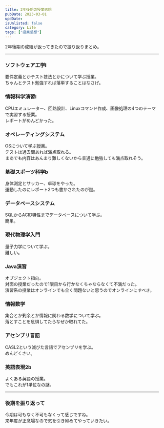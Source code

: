 ```yaml
---
title: 2年後期の授業感想
pubDate: 2023-03-01
updDate: 
isUnlisted: false
category: Life
tags: ["授業感想"]
---
```


2年後期の成績が返ってきたので振り返りまとめ。  

---

### ソフトウェア工学Ⅰ

要件定義とかテスト技法とかについて学ぶ授業。  
ちゃんとテスト勉強すれば落単することはなさげ。  

### 情報科学演習Ⅰ

CPUエミュレーター、回路設計、Linuxコマンド作成、画像処理の4つのテーマで実習する授業。  
レポートがめんどかった。  

### オペレーティングシステム

OSについて学ぶ授業。  
テストは過去問あれば満点取れる。  
まあでも内容はあんまり難しくないから普通に勉強しても満点取れそう。  

### 基礎スポーツ科学b

身体測定とサッカー、卓球をやった。  
運動したのにレポート2つも書かされたのが謎。  

### データベースシステム

SQLからACID特性までデータベースについて学ぶ。  
簡単。  

### 現代物理学入門

量子力学について学ぶ。  
難しい。  

### Java演習

オブジェクト指向。  
対面の授業だったので1限目から行かなくちゃならなくて不満だった。  
演習系の授業はオンラインでも全く問題ないと思うのでオンラインにすべき。  

### 情報数学

集合とか剰余とか情報に関わる数学について学ぶ。  
落とすことを危惧してたらなぜか取れてた。  

### アセンブリ言語

CASL2という滅びた言語でアセンブリを学ぶ。  
めんどくさい。  

### 英語表現2b

よくある英語の授業。  
でもこれが1単位なの謎。  

---

### 後期を振り返って

今期は可もなく不可もなくって感じですね。  
来年度が正念場なので気を引き締めてやっていきたい。  
